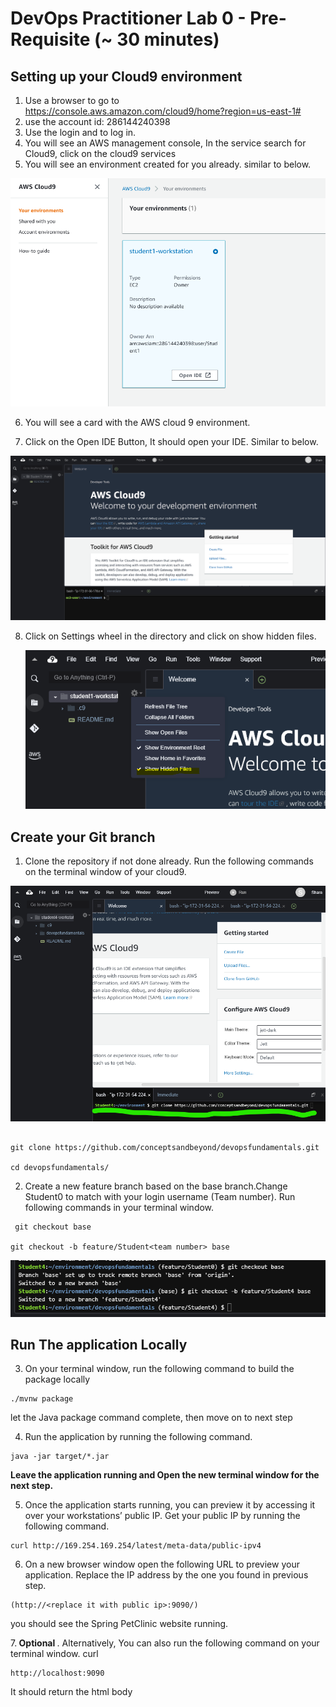 # DevOps Practitioner Lab 0 - Pre-Requisite (~ 30 minutes)
<p> 

## <b>**Setting up your Cloud9 environment**</b>
1. Use a browser to go to  </br> https://console.aws.amazon.com/cloud9/home?region=us-east-1#
2. use the account id: 286144240398
3. Use the login <username> and <password> to log in. 
4. You will see an AWS management console, In the service search for Cloud9, click on the cloud9 services
5. You will see an environment created for you already. similar to below.

![](static/lab0-1.png)

6. You will see a card with the AWS cloud 9 environment.

7. Click on the Open IDE Button, It should open your IDE. Similar to below.

![](static/lab0-2.png)

8. Click on Settings wheel in the directory and click on show hidden files.</p>![](static/lab0-3.png)


## Create your Git branch
1. Clone the repository if not done already. Run the following commands on the terminal window of your cloud9.

![](static/lab0-4.png)

``` 

git clone https://github.com/conceptsandbeyond/devopsfundamentals.git

cd devopsfundamentals/

```

2. Create a new feature branch based on the base branch.Change Student0 to match with your login username (Team number). Run following commands in your terminal window.

```
 git checkout base

git checkout -b feature/Student<team number> base

```

![](static/lab0-5.png)

## Run The application Locally

3. On  your terminal window,  run the following command to build the package locally
```
./mvnw package
```
let the Java package command complete, then move on to next step

4. Run the application by running the following command. 
``` 
java -jar target/*.jar
```
<b>Leave the application running and Open the new terminal window for the next step.</b>

5. Once the application starts running, you can preview it by accessing it over your workstations’ public IP. Get your public IP by running the following command.
 ```
 curl http://169.254.169.254/latest/meta-data/public-ipv4
 ```

6. On a new browser window open the following URL to preview your application. Replace the IP address by the one you found in previous step.
```
(http://<replace it with public ip>:9090/) 

```
you should see the Spring PetClinic website running.

7.<b> Optional </b>. Alternatively, You can also run the following command on your terminal window.
curl  
```
http://localhost:9090

```
It should return the html body









